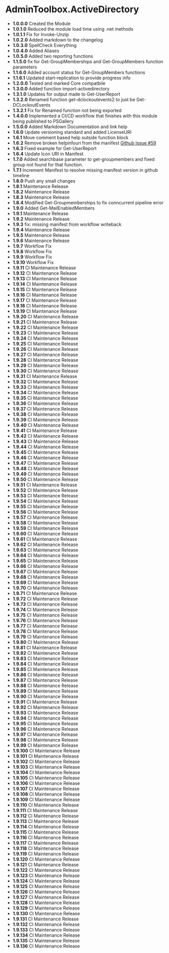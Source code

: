 # **AdminToolbox.ActiveDirectory**

* **1.0.0.0** Created the Module
* **1.0.1.0** Reduced the module load time using .net methods
* **1.0.1.1** Fix for Invoke-Unzip
* **1.0.2.0** Added markdown to the changelog
* **1.0.3.0** SpellCheck Everything
* **1.0.4.0** Added Aliases
* **1.0.5.0** Added two reporting functions
* **1.1.5.0** fix for Get-GroupMemberships  and Get-GroupMembers function parameters
* **1.1.6.0** Added account status for Get-GroupMembers functions
* **1.1.6.1** Updated start-replication to provide progress info
* **1.2.0.0** Tested and marked Core compatbile
* **1.3.0.0** Added function import-activedirectory
* **1.3.1.0** Updates for output made to Get-UserReport
* **1.3.2.0** Renamed function get-dclockoutevents2 to just be Get-DCLockoutEvents
* **1.3.2.1** Fix for Renamed function not being exported
* **1.4.0.0** Implemented a CI/CD workflow that finishes with this module being published to PSGallery
* **1.5.0.0** Added Markdown Documentation and link help
* **1.6.0** Update versioning standard and added LicenseURI
* **1.6.1** Move comment based help outside function block
* **1.6.2** Remove broken helpinfouri from the manifest [Github Issue #59](https://github.com/TheTaylorLee/AdminToolbox/issues/59)
* **1.6.3** Fixed example for Get-UserReport
* **1.6.4** Update Icon URI in Manifest
* **1.7.0** Added searchbase parameter to get-groupmembers and fixed group not found for that function.
* **1.7.1** Increment Manifest to resolve missing manifest version in github timeline
* **1.8.0** Push any small changes
* **1.8.1** Maintenance Release
* **1.8.2** Maintenance Release
* **1.8.3** Maintenance Release
* **1.8.4** Modified Get-Groupmemberships to fix conncurrent pipeline error
* **1.9.0** Added Get-MailEnabledMembers
* **1.9.1** Maintenance Release
* **1.9.2** Maintenance Release
* **1.9.3** fix: missing manifest from workflow writeback
* **1.9.4** Maintenance Release
* **1.9.5** Maintenance Release
* **1.9.6** Maintenance Release
* **1.9.7** Workflow Fix
* **1.9.8** Workflow Fix
* **1.9.9** Workflow Fix
* **1.9.10** Workflow Fix
* **1.9.11** CI Maintenance Release
* **1.9.12** CI Maintenance Release
* **1.9.13** CI Maintenance Release
* **1.9.14** CI Maintenance Release
* **1.9.15** CI Maintenance Release
* **1.9.16** CI Maintenance Release
* **1.9.17** CI Maintenance Release
* **1.9.18** CI Maintenance Release
* **1.9.19** CI Maintenance Release
* **1.9.20** CI Maintenance Release
* **1.9.21** CI Maintenance Release
* **1.9.22** CI Maintenance Release
* **1.9.23** CI Maintenance Release
* **1.9.24** CI Maintenance Release
* **1.9.25** CI Maintenance Release
* **1.9.26** CI Maintenance Release
* **1.9.27** CI Maintenance Release
* **1.9.28** CI Maintenance Release
* **1.9.29** CI Maintenance Release
* **1.9.30** CI Maintenance Release
* **1.9.31** CI Maintenance Release
* **1.9.32** CI Maintenance Release
* **1.9.33** CI Maintenance Release
* **1.9.34** CI Maintenance Release
* **1.9.35** CI Maintenance Release
* **1.9.36** CI Maintenance Release
* **1.9.37** CI Maintenance Release
* **1.9.38** CI Maintenance Release
* **1.9.39** CI Maintenance Release
* **1.9.40** CI Maintenance Release
* **1.9.41** CI Maintenance Release
* **1.9.42** CI Maintenance Release
* **1.9.43** CI Maintenance Release
* **1.9.44** CI Maintenance Release
* **1.9.45** CI Maintenance Release
* **1.9.46** CI Maintenance Release
* **1.9.47** CI Maintenance Release
* **1.9.48** CI Maintenance Release
* **1.9.49** CI Maintenance Release
* **1.9.50** CI Maintenance Release
* **1.9.51** CI Maintenance Release
* **1.9.52** CI Maintenance Release
* **1.9.53** CI Maintenance Release
* **1.9.54** CI Maintenance Release
* **1.9.55** CI Maintenance Release
* **1.9.56** CI Maintenance Release
* **1.9.57** CI Maintenance Release
* **1.9.58** CI Maintenance Release
* **1.9.59** CI Maintenance Release
* **1.9.60** CI Maintenance Release
* **1.9.61** CI Maintenance Release
* **1.9.62** CI Maintenance Release
* **1.9.63** CI Maintenance Release
* **1.9.64** CI Maintenance Release
* **1.9.65** CI Maintenance Release
* **1.9.66** CI Maintenance Release
* **1.9.67** CI Maintenance Release
* **1.9.68** CI Maintenance Release
* **1.9.69** CI Maintenance Release
* **1.9.70** CI Maintenance Release
* **1.9.71** CI Maintenance Release
* **1.9.72** CI Maintenance Release
* **1.9.73** CI Maintenance Release
* **1.9.74** CI Maintenance Release
* **1.9.75** CI Maintenance Release
* **1.9.76** CI Maintenance Release
* **1.9.77** CI Maintenance Release
* **1.9.78** CI Maintenance Release
* **1.9.79** CI Maintenance Release
* **1.9.80** CI Maintenance Release
* **1.9.81** CI Maintenance Release
* **1.9.82** CI Maintenance Release
* **1.9.83** CI Maintenance Release
* **1.9.84** CI Maintenance Release
* **1.9.85** CI Maintenance Release
* **1.9.86** CI Maintenance Release
* **1.9.87** CI Maintenance Release
* **1.9.88** CI Maintenance Release
* **1.9.89** CI Maintenance Release
* **1.9.90** CI Maintenance Release
* **1.9.91** CI Maintenance Release
* **1.9.92** CI Maintenance Release
* **1.9.93** CI Maintenance Release
* **1.9.94** CI Maintenance Release
* **1.9.95** CI Maintenance Release
* **1.9.96** CI Maintenance Release
* **1.9.97** CI Maintenance Release
* **1.9.98** CI Maintenance Release
* **1.9.99** CI Maintenance Release
* **1.9.100** CI Maintenance Release
* **1.9.101** CI Maintenance Release
* **1.9.102** CI Maintenance Release
* **1.9.103** CI Maintenance Release
* **1.9.104** CI Maintenance Release
* **1.9.105** CI Maintenance Release
* **1.9.106** CI Maintenance Release
* **1.9.107** CI Maintenance Release
* **1.9.108** CI Maintenance Release
* **1.9.109** CI Maintenance Release
* **1.9.110** CI Maintenance Release
* **1.9.111** CI Maintenance Release
* **1.9.112** CI Maintenance Release
* **1.9.113** CI Maintenance Release
* **1.9.114** CI Maintenance Release
* **1.9.115** CI Maintenance Release
* **1.9.116** CI Maintenance Release
* **1.9.117** CI Maintenance Release
* **1.9.118** CI Maintenance Release
* **1.9.119** CI Maintenance Release
* **1.9.120** CI Maintenance Release
* **1.9.121** CI Maintenance Release
* **1.9.122** CI Maintenance Release
* **1.9.123** CI Maintenance Release
* **1.9.124** CI Maintenance Release
* **1.9.125** CI Maintenance Release
* **1.9.126** CI Maintenance Release
* **1.9.127** CI Maintenance Release
* **1.9.128** CI Maintenance Release
* **1.9.129** CI Maintenance Release
* **1.9.130** CI Maintenance Release
* **1.9.131** CI Maintenance Release
* **1.9.132** CI Maintenance Release
* **1.9.133** CI Maintenance Release
* **1.9.134** CI Maintenance Release
* **1.9.135** CI Maintenance Release
* **1.9.136** CI Maintenance Release
